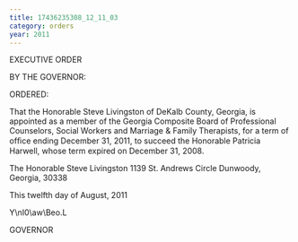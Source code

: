 ```yaml
---
title: 17436235308_12_11_03
category: orders
year: 2011
---
```

 

EXECUTIVE ORDER

BY THE GOVERNOR:

ORDERED:

That the Honorable Steve Livingston of DeKalb County, Georgia,
is appointed as a member of the Georgia Composite Board of
Professional Counselors, Social Workers and Marriage & Family
Therapists, for a term of ofﬁce ending December 31, 2011, to
succeed the Honorable Patricia Harwell, whose term expired on
December 31, 2008.

The Honorable Steve Livingston
1139 St. Andrews Circle
Dunwoody, Georgia, 30338

This twelfth day of August, 2011

Y\nI0\aw\Beo.L

GOVERNOR

